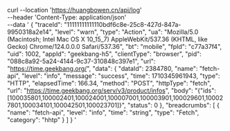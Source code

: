 curl --location 'https://huangbowen.cn/api/log' \
--header 'Content-Type: application/json' \
--data '
{
"traceId": "11111111111110bdf6c8e-25c8-427d-847a-9950318a2e14",
"level": "warn",
"type": "Action",
"ua": "Mozilla/5.0 (Macintosh; Intel Mac OS X 10_15_7) AppleWebKit/537.36 (KHTML, like Gecko) Chrome/124.0.0.0 Safari/537.36",
"bt": "mobile",
"fpId": "c77a37f4",
"uid": 1002,
"appId": "geekbang-h5",
"clientType": "browser",
"pid": "088c8a92-5a24-4144-9c37-310848c397e1",
"url": "https://time.geekbang.org/",
"data": {
"dataId": 2384780,
"name": "fetch-api",
"level": "info",
"message": "success",
"time": 1710345961943,
"type": "HTTP",
"elapsedTime": 166.34,
"method": "POST",
"httpType": "fetch",
"url": "https://time.geekbang.org/serv/v3/product/infos",
"body": "{\"ids\":[100035801,100002401,100024001,100007001,100003901,100029601,100027801,100034101,100042501,100023701]}",
"status": 0
},
"breadcrumbs": [
{
"name": "fetch-api",
"level": "info",
"time": "string",
"type": "Fetch",
"category": "hhtp"
}
]
}
'
